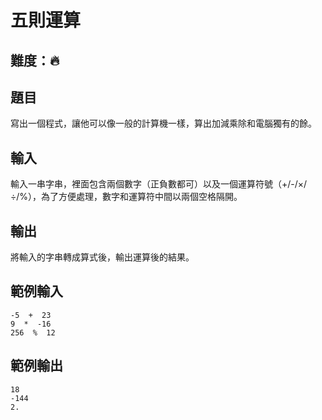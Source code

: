 # 五則運算

## 難度：🔥

## 題目
寫出一個程式，讓他可以像一般的計算機一樣，算出加減乘除和電腦獨有的餘。

## 輸入
輸入一串字串，裡面包含兩個數字（正負數都可）以及一個運算符號（+/-/×/÷/%），為了方便處理，數字和運算符中間以兩個空格隔開。

## 輸出
將輸入的字串轉成算式後，輸出運算後的結果。

## 範例輸入
```
-5  +  23
9  *  -16
256  %  12
```

## 範例輸出
```
18
-144
2.
```
